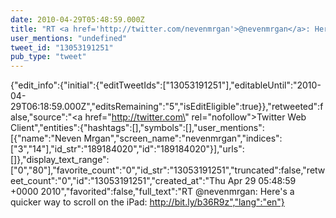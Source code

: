 ```yaml
---
date: 2010-04-29T05:48:59.000Z
title: "RT <a href='http://twitter.com/nevenmrgan'>@nevenmrgan</a>: Here's a quicker way to scroll on the iPad: http://bit.ly/b36R9z″"
user_mentions: "undefined"
tweet_id: "13053191251"
pub_type: "tweet"
---
```

{"edit_info":{"initial":{"editTweetIds":["13053191251"],"editableUntil":"2010-04-29T06:18:59.000Z","editsRemaining":"5","isEditEligible":true}},"retweeted":false,"source":"<a href=\"http://twitter.com\" rel=\"nofollow\">Twitter Web Client</a>","entities":{"hashtags":[],"symbols":[],"user_mentions":[{"name":"Neven Mrgan","screen_name":"nevenmrgan","indices":["3","14"],"id_str":"189184020","id":"189184020"}],"urls":[]},"display_text_range":["0","80"],"favorite_count":"0","id_str":"13053191251","truncated":false,"retweet_count":"0","id":"13053191251","created_at":"Thu Apr 29 05:48:59 +0000 2010","favorited":false,"full_text":"RT @nevenmrgan: Here's a quicker way to scroll on the iPad: http://bit.ly/b36R9z","lang":"en"}
